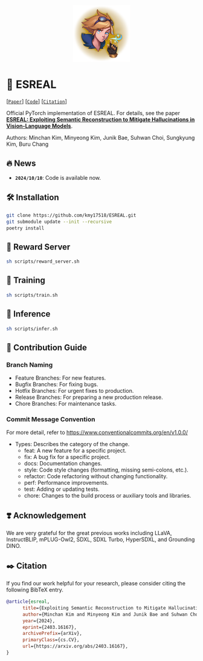 <div align="center">
  <img src="./assets/logo.png" width="30%">
</div>

# 👻 ESREAL

[[`Paper`](https://arxiv.org/abs/2403.16167)] [[`Code`](https://github.com/kmy17518/ESREAL)] [[`Citation`](#black_nib-Citation)]

Official PyTorch implementation of ESREAL. For details, see the paper **[ESREAL: Exploiting Semantic Reconstruction to Mitigate Hallucinations in Vision-Language Models](https://arxiv.org/abs/2403.16167)**.

Authors: Minchan Kim, Minyeong Kim, Junik Bae, Suhwan Choi, Sungkyung Kim, Buru Chang

## 🔥 News
- **`2024/10/10`**: Code is available now.

## 🛠️ Installation

```sh
git clone https://github.com/kmy17518/ESREAL.git
git submodule update --init --recursive
poetry install
```

## 🤖 Reward Server

```sh
sh scripts/reward_server.sh
```

## 🚆 Training

```sh
sh scripts/train.sh
```

## 📝 Inference

```sh
sh scripts/infer.sh
```

## 🙌 Contribution Guide

### Branch Naming

- Feature Branches: For new features.
- Bugfix Branches: For fixing bugs.
- Hotfix Branches: For urgent fixes to production.
- Release Branches: For preparing a new production release.
- Chore Branches: For maintenance tasks.

### Commit Message Convention

For more detail, refer to https://www.conventionalcommits.org/en/v1.0.0/

- Types: Describes the category of the change.
    - feat: A new feature for a specific project.
    - fix: A bug fix for a specific project.
    - docs: Documentation changes.
    - style: Code style changes (formatting, missing semi-colons, etc.).
    - refactor: Code refactoring without changing functionality.
    - perf: Performance improvements.
    - test: Adding or updating tests.
    - chore: Changes to the build process or auxiliary tools and libraries.

## ❣️ Acknowledgement

We are very grateful for the great previous works including LLaVA, InstructBLIP, mPLUG-Owl2, SDXL, SDXL Turbo, HyperSDXL, and Grounding DINO.

## ✒️ Citation

If you find our work helpful for your research, please consider citing the following BibTeX entry.  

```bibtex
@article{esreal,
      title={Exploiting Semantic Reconstruction to Mitigate Hallucinations in Vision-Language Models}, 
      author={Minchan Kim and Minyeong Kim and Junik Bae and Suhwan Choi and Sungkyung Kim and Buru Chang},
      year={2024},
      eprint={2403.16167},
      archivePrefix={arXiv},
      primaryClass={cs.CV},
      url={https://arxiv.org/abs/2403.16167}, 
}
```
